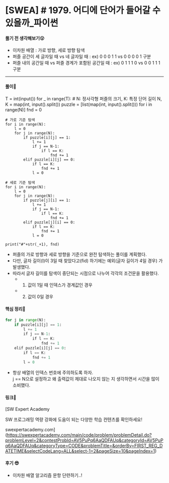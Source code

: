 # [SWEA] # 1979. 어디에 단어가 들어갈 수 있을까_파이썬



#### 풀기 전 생각해보기😮

- 이차원 배열 : 가로 방향, 세로 방향 탐색
- 퍼즐 공간이 세 글자일 때 vs 네 글자일 때 : ex) 0 0 0 1 1 vs 0 0 0 0 1 구분
- 퍼즐 내의 공간일 때 vs 퍼즐 경계가 포함된 공간일 때 : ex) 0 1 1 1 0 vs 0 0 1 1 1 구분 

---

#### 풀이🛫

T = int(input())
for _ in range(T):
    # N: 정사각형 퍼즐의 크기, K: 특정 단어 길이
    N, K = map(int, input().split())
    puzzle = [list(map(int, input().split())) for i in range(N)]
    fnd = 0

    # 가로 기준 탐색
    for i in range(N):
        l = 0
        for j in range(N):
            if puzzle[i][j] == 1:
                l += 1
                if j == N-1:
                    if l == K:
                        fnd += 1
            elif puzzle[i][j] == 0:
                if l == K:
                    fnd += 1
                l = 0
    
    # 세로 기준 탐색
    for i in range(N):
        l = 0
        for j in range(N):
            if puzzle[j][i] == 1:
                l += 1
                if j == N-1:
                    if l == K:
                        fnd += 1
            elif puzzle[j][i] == 0:
                if l == K:
                    fnd += 1
                l = 0
    
    print("#"+str(_+1), fnd)

- 퍼즐의 가로 방향과 세로 방향을 기준으로 완전 탐색하는 풀이를 계획했다.
- 다만, 글자 길이(l)이 3일 때 찾았다고(fid) 하기에는 예외(글자 길이가 4일 경우) 가 발생했다.
- 따라서 글자 길이를 탐색이 중단되는 시점으로 나누어 각각의 조건문을 활용했다.  
  - 1) 값이 1일 때 인덱스가 경계값인 경우
  - 2) 값이 0일 경우 

#### 핵심 정리🎁

```python
for j in range(N):
    if puzzle[i][j] == 1:
        l += 1
        if j == N-1:
            if l == K:
                fnd += 1
    elif puzzle[i][j] == 0:
        if l == K:
            fnd += 1
        l = 0
```



- 항상 배열의 인덱스 번호에 주의하도록 하자.  
  j == N으로 설정하고 왜 출력값이 제대로 나오지 않는 지 생각하면서 시간을 많이 소비했다.

#### 링크💎

[SW Expert Academy

SW 프로그래밍 역량 강화에 도움이 되는 다양한 학습 컨텐츠를 확인하세요!

swexpertacademy.com](https://swexpertacademy.com/main/code/problem/problemDetail.do?problemLevel=2&contestProbId=AV5PuPq6AaQDFAUq&categoryId=AV5PuPq6AaQDFAUq&categoryType=CODE&problemTitle=&orderBy=FIRST_REG_DATETIME&selectCodeLang=ALL&select-1=2&pageSize=10&pageIndex=1)

#### 

#### 후기 😎

- 이차원 배열 알고리즘 문항 단련하기..!

